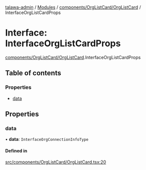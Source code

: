 [talawa-admin](../README.md) / [Modules](../modules.md) / [components/OrgListCard/OrgListCard](../modules/components_OrgListCard_OrgListCard.md) / InterfaceOrgListCardProps

# Interface: InterfaceOrgListCardProps

[components/OrgListCard/OrgListCard](../modules/components_OrgListCard_OrgListCard.md).InterfaceOrgListCardProps

## Table of contents

### Properties

- [data](components_OrgListCard_OrgListCard.InterfaceOrgListCardProps.md#data)

## Properties

### data

• **data**: `InterfaceOrgConnectionInfoType`

#### Defined in

[src/components/OrgListCard/OrgListCard.tsx:20](https://github.com/ice-009/talawa-admin/blob/843d265/src/components/OrgListCard/OrgListCard.tsx#L20)
